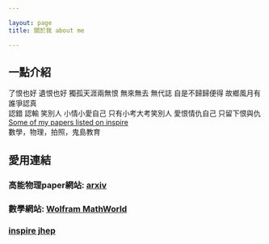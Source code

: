 ```yaml
---

layout: page
title: 關於我 about me

---
```


## 一點介紹
了恨也好 遺恨也好 獨孤天涯兩無恨 無來無去 無代誌 自是不歸歸便得 故鄉風月有誰爭認真 <br>
認錯 認輸 笑別人 小情小愛自己 只有小考大考笑別人 愛恨情仇自己 只留下恨與仇 <br>
[Some of my papers listed on inspire](https://inspirehep.net/search?p=find+eprint+1512.02934) <br>
數學，物理，拍照，鬼島教育 <br>
## 愛用連結
### 高能物理paper網站: [arxiv](https://arxiv.org/) 
### 數學網站: [Wolfram MathWorld](http://mathworld.wolfram.com/) 
### [inspire jhep](http://inspirehep.net/?ln=zh_TW) 




